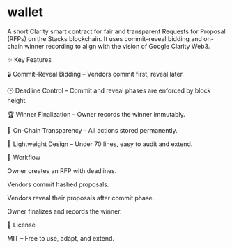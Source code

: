 # wallet
A short Clarity smart contract for fair and transparent Requests for Proposal (RFPs) on the Stacks blockchain. It uses commit–reveal bidding and on-chain winner recording to align with the vision of Google Clarity Web3.

✨ Key Features

🔒 Commit–Reveal Bidding – Vendors commit first, reveal later.

🕒 Deadline Control – Commit and reveal phases are enforced by block height.

🏆 Winner Finalization – Owner records the winner immutably.

📜 On-Chain Transparency – All actions stored permanently.

🚀 Lightweight Design – Under 70 lines, easy to audit and extend.

🔄 Workflow

Owner creates an RFP with deadlines.

Vendors commit hashed proposals.

Vendors reveal their proposals after commit phase.

Owner finalizes and records the winner.

📜 License

MIT – Free to use, adapt, and extend.
